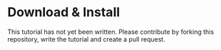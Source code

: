 # Download & Install

This tutorial has not yet been written.
Please contribute by forking this repository, write the tutorial and create a pull request.


